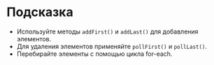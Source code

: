 # Подсказка

- Используйте методы `addFirst()` и `addLast()` для добавления элементов.
- Для удаления элементов применяйте `pollFirst()` и `pollLast()`.
- Перебирайте элементы с помощью цикла for-each.

